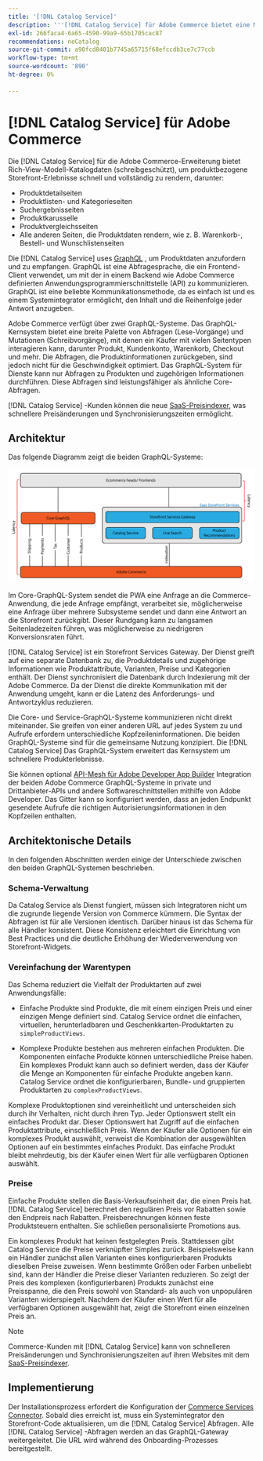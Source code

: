 ```yaml
---
title: '[!DNL Catalog Service]'
description: '''[!DNL Catalog Service] für Adobe Commerce bietet eine Möglichkeit, den Inhalt von Produktansichtsseiten und Produktlistenseiten viel schneller abzurufen als die nativen Adobe Commerce GraphQL-Abfragen."'
exl-id: 266faca4-6a65-4590-99a9-65b1705cac87
recommendations: noCatalog
source-git-commit: a90fcd8401b7745a65715f68efccdb3ce7c77ccb
workflow-type: tm+mt
source-wordcount: '890'
ht-degree: 0%

---
```


# [!DNL Catalog Service] für Adobe Commerce

Die [!DNL Catalog Service] für die Adobe Commerce-Erweiterung bietet Rich-View-Modell-Katalogdaten (schreibgeschützt), um produktbezogene Storefront-Erlebnisse schnell und vollständig zu rendern, darunter:

* Produktdetailseiten
* Produktlisten- und Kategorieseiten
* Suchergebnisseiten
* Produktkarusselle
* Produktvergleichsseiten
* Alle anderen Seiten, die Produktdaten rendern, wie z. B. Warenkorb-, Bestell- und Wunschlistenseiten

Die [!DNL Catalog Service] uses [GraphQL](https://graphql.org/) , um Produktdaten anzufordern und zu empfangen. GraphQL ist eine Abfragesprache, die ein Frontend-Client verwendet, um mit der in einem Backend wie Adobe Commerce definierten Anwendungsprogrammierschnittstelle (API) zu kommunizieren. GraphQL ist eine beliebte Kommunikationsmethode, da es einfach ist und es einem Systemintegrator ermöglicht, den Inhalt und die Reihenfolge jeder Antwort anzugeben.

Adobe Commerce verfügt über zwei GraphQL-Systeme. Das GraphQL-Kernsystem bietet eine breite Palette von Abfragen (Lese-Vorgänge) und Mutationen (Schreibvorgänge), mit denen ein Käufer mit vielen Seitentypen interagieren kann, darunter Produkt, Kundenkonto, Warenkorb, Checkout und mehr. Die Abfragen, die Produktinformationen zurückgeben, sind jedoch nicht für die Geschwindigkeit optimiert. Das GraphQL-System für Dienste kann nur Abfragen zu Produkten und zugehörigen Informationen durchführen. Diese Abfragen sind leistungsfähiger als ähnliche Core-Abfragen.

[!DNL Catalog Service] -Kunden können die neue [SaaS-Preisindexer](../price-index/price-indexing.md), was schnellere Preisänderungen und Synchronisierungszeiten ermöglicht.

## Architektur

Das folgende Diagramm zeigt die beiden GraphQL-Systeme:

![Katalogarchitekturdiagramm](assets/catalog-service-architecture.png)

Im Core-GraphQL-System sendet die PWA eine Anfrage an die Commerce-Anwendung, die jede Anfrage empfängt, verarbeitet sie, möglicherweise eine Anfrage über mehrere Subsysteme sendet und dann eine Antwort an die Storefront zurückgibt. Dieser Rundgang kann zu langsamen Seitenladezeiten führen, was möglicherweise zu niedrigeren Konversionsraten führt.

[!DNL Catalog Service] ist ein Storefront Services Gateway. Der Dienst greift auf eine separate Datenbank zu, die Produktdetails und zugehörige Informationen wie Produktattribute, Varianten, Preise und Kategorien enthält. Der Dienst synchronisiert die Datenbank durch Indexierung mit der Adobe Commerce.
Da der Dienst die direkte Kommunikation mit der Anwendung umgeht, kann er die Latenz des Anforderungs- und Antwortzyklus reduzieren.

Die Core- und Service-GraphQL-Systeme kommunizieren nicht direkt miteinander. Sie greifen von einer anderen URL auf jedes System zu und Aufrufe erfordern unterschiedliche Kopfzeileninformationen. Die beiden GraphQL-Systeme sind für die gemeinsame Nutzung konzipiert. Die [!DNL Catalog Service] Das GraphQL-System erweitert das Kernsystem um schnellere Produkterlebnisse.

Sie können optional [API-Mesh für Adobe Developer App Builder](https://developer.adobe.com/graphql-mesh-gateway/) Integration der beiden Adobe Commerce GraphQL-Systeme in private und Drittanbieter-APIs und andere Softwareschnittstellen mithilfe von Adobe Developer. Das Gitter kann so konfiguriert werden, dass an jeden Endpunkt gesendete Aufrufe die richtigen Autorisierungsinformationen in den Kopfzeilen enthalten.

## Architektonische Details

In den folgenden Abschnitten werden einige der Unterschiede zwischen den beiden GraphQL-Systemen beschrieben.

### Schema-Verwaltung

Da Catalog Service als Dienst fungiert, müssen sich Integratoren nicht um die zugrunde liegende Version von Commerce kümmern. Die Syntax der Abfragen ist für alle Versionen identisch. Darüber hinaus ist das Schema für alle Händler konsistent. Diese Konsistenz erleichtert die Einrichtung von Best Practices und die deutliche Erhöhung der Wiederverwendung von Storefront-Widgets.

### Vereinfachung der Warentypen

Das Schema reduziert die Vielfalt der Produktarten auf zwei Anwendungsfälle:

* Einfache Produkte sind Produkte, die mit einem einzigen Preis und einer einzigen Menge definiert sind. Catalog Service ordnet die einfachen, virtuellen, herunterladbaren und Geschenkkarten-Produktarten zu `simpleProductViews`.

* Komplexe Produkte bestehen aus mehreren einfachen Produkten. Die Komponenten einfache Produkte können unterschiedliche Preise haben. Ein komplexes Produkt kann auch so definiert werden, dass der Käufer die Menge an Komponenten für einfache Produkte angeben kann. Catalog Service ordnet die konfigurierbaren, Bundle- und gruppierten Produktarten zu `complexProductViews`.

Komplexe Produktoptionen sind vereinheitlicht und unterscheiden sich durch ihr Verhalten, nicht durch ihren Typ. Jeder Optionswert stellt ein einfaches Produkt dar. Dieser Optionswert hat Zugriff auf die einfachen Produktattribute, einschließlich Preis. Wenn der Käufer alle Optionen für ein komplexes Produkt auswählt, verweist die Kombination der ausgewählten Optionen auf ein bestimmtes einfaches Produkt. Das einfache Produkt bleibt mehrdeutig, bis der Käufer einen Wert für alle verfügbaren Optionen auswählt.

### Preise

Einfache Produkte stellen die Basis-Verkaufseinheit dar, die einen Preis hat. [!DNL Catalog Service] berechnet den regulären Preis vor Rabatten sowie den Endpreis nach Rabatten. Preisberechnungen können feste Produktsteuern enthalten. Sie schließen personalisierte Promotions aus.

Ein komplexes Produkt hat keinen festgelegten Preis. Stattdessen gibt Catalog Service die Preise verknüpfter Simples zurück. Beispielsweise kann ein Händler zunächst allen Varianten eines konfigurierbaren Produkts dieselben Preise zuweisen. Wenn bestimmte Größen oder Farben unbeliebt sind, kann der Händler die Preise dieser Varianten reduzieren. So zeigt der Preis des komplexen (konfigurierbaren) Produkts zunächst eine Preisspanne, die den Preis sowohl von Standard- als auch von unpopulären Varianten widerspiegelt. Nachdem der Käufer einen Wert für alle verfügbaren Optionen ausgewählt hat, zeigt die Storefront einen einzelnen Preis an.

>[!NOTE]
>
> Commerce-Kunden mit [!DNL Catalog Service] kann von schnelleren Preisänderungen und Synchronisierungszeiten auf ihren Websites mit dem [SaaS-Preisindexer](../price-index/price-indexing.md).

## Implementierung

Der Installationsprozess erfordert die Konfiguration der [Commerce Services Connector](../landing/saas.md). Sobald dies erreicht ist, muss ein Systemintegrator den Storefront-Code aktualisieren, um die [!DNL Catalog Service] Abfragen. Alle [!DNL Catalog Service] -Abfragen werden an das GraphQL-Gateway weitergeleitet. Die URL wird während des Onboarding-Prozesses bereitgestellt.
